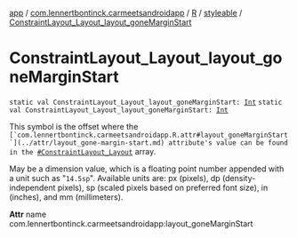 [app](../../../index.md) / [com.lennertbontinck.carmeetsandroidapp](../../index.md) / [R](../index.md) / [styleable](index.md) / [ConstraintLayout_Layout_layout_goneMarginStart](./-constraint-layout_-layout_layout_gone-margin-start.md)

# ConstraintLayout_Layout_layout_goneMarginStart

`static val ConstraintLayout_Layout_layout_goneMarginStart: `[`Int`](https://kotlinlang.org/api/latest/jvm/stdlib/kotlin/-int/index.html)
`static val ConstraintLayout_Layout_layout_goneMarginStart: `[`Int`](https://kotlinlang.org/api/latest/jvm/stdlib/kotlin/-int/index.html)

This symbol is the offset where the ``[`com.lennertbontinck.carmeetsandroidapp.R.attr#layout_goneMarginStart`](../attr/layout_gone-margin-start.md) attribute's value can be found in the ``[`#ConstraintLayout_Layout`](-constraint-layout_-layout.md) array.

May be a dimension value, which is a floating point number appended with a unit such as "`14.5sp`". Available units are: px (pixels), dp (density-independent pixels), sp (scaled pixels based on preferred font size), in (inches), and mm (millimeters).

**Attr**
name com.lennertbontinck.carmeetsandroidapp:layout_goneMarginStart

